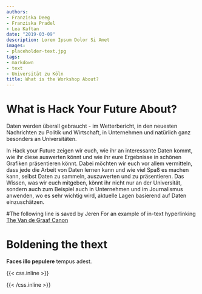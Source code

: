 ```yaml
---
authors:
- Franziska Deeg
- Franziska Pradel
- Lea Kaftan
date: "2019-03-09"
description: Lorem Ipsum Dolor Si Amet
images:
- placeholder-text.jpg
tags:
- markdown
- text
- Universität zu Köln
title: What is the Workshop About?
---
```


# What is Hack Your Future About?

Daten werden überall gebraucht - im Wetterbericht, in den neuesten Nachrichten zu Politik und Wirtschaft, in Unternehmen und natürlich ganz besonders an Universitäten. 
<!--more-->

In Hack your Future zeigen wir euch, wie ihr an interessante Daten kommt, wie ihr diese auswerten könnt und wie ihr eure Ergebnisse in schönen Grafiken präsentieren könnt. Dabei möchten wir euch vor allem vermitteln, dass jede die Arbeit von Daten lernen kann und wie viel Spaß es machen kann, selbst Daten zu sammeln, auszuwerten und zu präsentieren. Das Wissen, was wir euch mitgeben, könnt ihr nicht nur an der Universität, sondern auch zum Beispiel auch in Unternehmen und im Journalismus anwenden, wo es sehr wichtig wird, aktuelle Lagen basierend auf Daten einzuschätzen. 


#The following line is saved by Jeren For an example of in-text hyperlinking
[The Van de Graaf Canon](https://en.wikipedia.org/wiki/Canons_of_page_construction#Van_de_Graaf_canon)

# Boldening the thext 
**Faces illo pepulere** tempus adest. 

{{< css.inline >}}
<style>
.canon { background: white; width: 100%; height: auto;}
</style>
{{< /css.inline >}}
